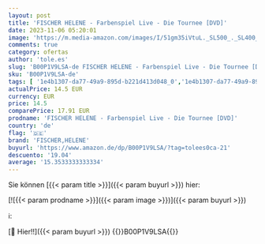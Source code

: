 ```yaml
---
layout: post
title: 'FISCHER HELENE - Farbenspiel Live - Die Tournee [DVD]'
date: 2023-11-06 05:20:01
image: 'https://m.media-amazon.com/images/I/51gm35iVtuL._SL500_._SL400_.jpg'
comments: true
category: ofertas
author: 'tole.es'
slug: 'B00P1V9LSA-de FISCHER HELENE - Farbenspiel Live - Die Tournee [DVD]'
sku: 'B00P1V9LSA-de'
tags: [ '1e4b1307-da77-49a9-895d-b221d413d048_0','1e4b1307-da77-49a9-895d-b221d413d048_2101','1e4b1307-da77-49a9-895d-b221d413d048_5401','1e4b1307-da77-49a9-895d-b221d413d048_6501','1e4b1307-da77-49a9-895d-b221d413d048_9701','42b2dca3-47ba-4bcb-b878-b67c8c78c96a_0','42b2dca3-47ba-4bcb-b878-b67c8c78c96a_1001','Arborist Merchandising Root','Bis zu 39% reduziert: Helene Fischer','Coupon-Aktion','Custom Stores','DVD & Blu-ray','Featured Categories','Filme','Helene Fischer Deal','Helene Fischer reduziert','Musik','Musik-CDs & Vinyl','Self Service','Special Features Stores','Universal Music: CD-Highlights und Neuheiten','fischer,helene','🇩🇪', ]
actualPrice: 14.5 EUR
currency: EUR
price: 14.5
comparePrice: 17.91 EUR
prodname: 'FISCHER HELENE - Farbenspiel Live - Die Tournee [DVD]'
country: 'de'
flag: '🇩🇪'
brand: 'FISCHER,HELENE'
buyurl: 'https://www.amazon.de/dp/B00P1V9LSA/?tag=tolees0ca-21'
descuento: '19.04'
average: '15.3533333333334'
---
```


Sie können [{{< param title >}}]({{< param buyurl >}}) hier:

[![{{< param prodname >}}]({{< param image >}})]({{< param buyurl >}})

ℹ️:


[🛒 Hier!!]({{< param buyurl >}})
{{<world>}}B00P1V9LSA{{</world>}}
